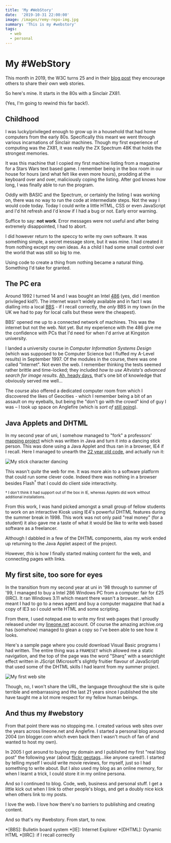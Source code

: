 ```yaml
---
title: 'My #WebStory'
date:  '2019-10-31 22:00:00'
image: /images/remy-repo-img.jpg
summary: 'This is my #webstory'
tags:
  - web
  - personal
---
```


# My #WebStory

This month in 2019, the W3C turns 25 and in their [blog post](https://www.w3.org/blog/2019/10/what-are-your-webstories/) they encourage others to share their own web stories.

So here's mine. It starts in the 80s with a Sinclair ZX81.

(Yes, I'm going to rewind this far back!).

<!--more-->

## Childhood

I was lucky/privileged enough to grow up in a household that had home computers from the early 80s. Specifically this meant we went through various incarnations of Sinclair machines. Though my first experience of computing was the ZX81, it was really the ZX Spectrum 48K that holds the strongest memories.

It was this machine that I copied my first machine listing from a magazine for a Stars Wars text based game. I remember being in the box room in our house for hours (and what felt like even more hours), prodding at the keyboard over and over, maliciously coping the listing. After god knows how long, I was finally able to run the program.

Oddly with BASIC and the Spectrum, or certainly the listing I was working on, there was no way to run the code at intermediate steps. Not the way I would code today. Today I could write a little HTML, CSS or even JavaScript and I'd hit refresh and I'd know if I had a bug or not. Early error warning.

Suffice to say: **not work**. Error messages were not useful and after being extremely disappointed, I had to abort.

I did however return to the speccy to write my own software. It was something simple, a secret message store, but it was mine. I had created it from nothing except my own ideas. As a child I had some small control over the world that was still so big to me.

Using code to create a thing from nothing became a natural thing. Something I'd take for granted.

## The PC era

Around 1992 I turned 14 and I was bought an Intel [486](https://en.m.wikipedia.org/wiki/Intel_80486) (yes, did I mention privileged kid?). The internet wasn't widely available and in fact I was dialling into a local [BBS](https://en.m.wikipedia.org/wiki/Bulletin_board_system) - if I recall correctly, the _only_ BBS in my town (in the UK we had to pay for local calls but these were the cheapest).

BBS' opened me up to a connected network of machines. This was the internet but not the web. Not yet. But my experience with the 486 give me the confidence with PCs that I'd need for when I'd arrive at Kingston university.

I landed a university course in _Computer Information Systems Design_ (which was supposed to be Computer Science but I fluffed my A-Level results) in September 1997. Of the modules in the course, there was one called "Internet". Not even the web. I remember thinking the tests seemed rather brittle and time-locked; they included _how to use Altvista's advanced search for image results_. [Ah, heady days](https://web.archive.org/web/19990125093146/http://www.altavista.com/), that's one bit of knowledge that obviously served me well…

The course also offered a dedicated computer room from which I discovered the likes of Geocities - which I remember being a bit of an assault on my eyeballs, but being the "don't go with the crowd" kind of guy I was – I took up space on Anglefire (which is _sort of_ [still going](http://www.angelfire.lycos.com/)).

## Java Applets and DHTML

In my second year of uni, I somehow managed to "fork" a professors' [mapping project](http://www.geocomputation.org/2000/GC003/Gc003.htm) which was written in Java and turn it into a dancing stick person. This was done using a Java Applet and thus ran in a browser, IE4 if I recall. Here I managed to unearth the [22 year old code](https://animan.isthe.link), and actually run it:

![My stick character dancing](/images/animan-large.gif)

This wasn't _quite_ the web for me. It was more akin to a software platform that could run some clever code. Indeed there was nothing in a browser besides Flash<sup>&dagger;</sup> that I could do client side interactivity.

<small>&dagger; I don't think it had support out of the box in IE, whereas Applets did work without additional installations.</small>

From this work, I was hand picked amongst a small group of fellow students to work on an interactive Kiosk using IE4's powerful DHTML features during the summer break in 1998. This work was not only paid "real money" (for a student) it also gave me a taste of what it would be like to write web based software as a freelancer.

Although I dabbled in a few of the DHTML components, alas my work ended up returning to the Java Applet aspect of the project.

However, _this_ is how I finally started making content for the web, and connecting pages with links.

## My first site, too sore for eyes

In the transition from my second year at uni in '98 through to summer of '99, I managed to buy a Intel 286 Windows PC from a computer fair for £25 (IIRC). It ran Windows 3.11 which meant there wasn't a browser…which meant I had to go to a news agent and buy a computer magazine that had a copy of IE3 so I could write HTML and some scripting.

From there, I used notepad.exe to write my first web pages that I proudly released under my [lineone.net](https://en.m.wikipedia.org/wiki/LineOne) account. Of course the amazing archive.org has (somehow) managed to glean a copy so I've been able to see how it looks.

Here's a sample page where you could download Visual Basic programs I had written. The entire thing was a `FRAMESET` which allowed me a static navigation, and the top of the page was the word "Sharq" with a searchlight effect written in JScript (Microsoft's slightly fruitier flavour of JavaScript) that used some of the DHTML skills I had learnt from my summer project.

![My first web site](/images/my-first-website.png)

Though, no, I won't share the URL, the language throughout the site is quite terrible and embarrassing and the last 21 years since I published the site have taught me a lot more respect for my fellow human beings.

## And thus my #webstory

From that point there was no stopping me. I created various web sites over the years across lineone.net and Anglefire. I started a personal blog around 2004 (on blogger.com which even back then I wasn't much of fan of and wanted to host my own).

In 2005 I got around to buying my domain and I published my first "real blog post" the following year (about [flickr geotags](https://remysharp.com/2006/09/01/flickr-geo-tags)…like anyone cared!). I started by telling myself I would write movie reviews, for myself, just so I had something to write about. But I also used my blog as an online memory, for when I learnt a trick, I could store it in my online persona.

And so I continued to blog. Code, web, business and personal stuff. I get a little kick out when I link to other people's blogs, and get a doubly nice kick when others link to my posts.

I love the web. I love how there's no barriers to publishing and creating content.

And so that's my #webstory. From start, to now.


*[BBS]: Bulletin board system
*[IE]: Internet Explorer
*[DHTML]: Dynamic HTML
*[IIRC]: if I recall correctly
